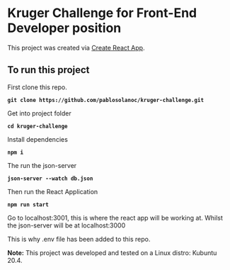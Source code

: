 # Kruger Challenge for Front-End Developer position

This project was created via [Create React App](https://github.com/facebook/create-react-app).

## To run this project

First clone this repo.

**`git clone https://github.com/pablosolanoc/kruger-challenge.git`**

Get into project folder

**`cd kruger-challenge`**

Install dependencies

**`npm i`**

The run the json-server

**`json-server --watch db.json`**

Then run the React Application

**`npm run start`**

Go to localhost:3001, this is where the react app will be working at. Whilst the json-server will be at localhost:3000

This is why .env file has been added to this repo.

<b>Note:</b> This project was developed and tested on a Linux distro: Kubuntu 20.4. 
